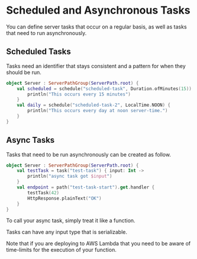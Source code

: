 # Scheduled and Asynchronous Tasks

You can define server tasks that occur on a regular basis, as well as tasks that need to run asynchronously.

## Scheduled Tasks

Tasks need an identifier that stays consistent and a pattern for when they should be run.

```kotlin
object Server : ServerPathGroup(ServerPath.root) {
    val scheduled = schedule("scheduled-task", Duration.ofMinutes(15)) {
        println("This occurs every 15 minutes")
    }
    val daily = schedule("scheduled-task-2", LocalTime.NOON) {
        println("This occurs every day at noon server-time.")
    }
}
```

## Async Tasks

Tasks that need to be run asynchronously can be created as follow.

```kotlin
object Server : ServerPathGroup(ServerPath.root) {
    val testTask = task("test-task") { input: Int ->
        println("async task got $input")
    }
    val endpoint = path("test-task-start").get.handler {
        testTask(42)
        HttpResponse.plainText("OK")
    }
}
```

To call your async task, simply treat it like a function.

Tasks can have any input type that is serializable.

Note that if you are deploying to AWS Lambda that you need to be aware of time-limits for the execution of your function.
